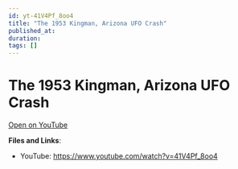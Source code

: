 ```yaml
---
id: yt-41V4Pf_8oo4
title: "The 1953 Kingman, Arizona UFO Crash"
published_at: 
duration: 
tags: []
---
```


# The 1953 Kingman, Arizona UFO Crash

[Open on YouTube](https://www.youtube.com/watch?v=41V4Pf_8oo4)

**Files and Links**:
- YouTube: https://www.youtube.com/watch?v=41V4Pf_8oo4
